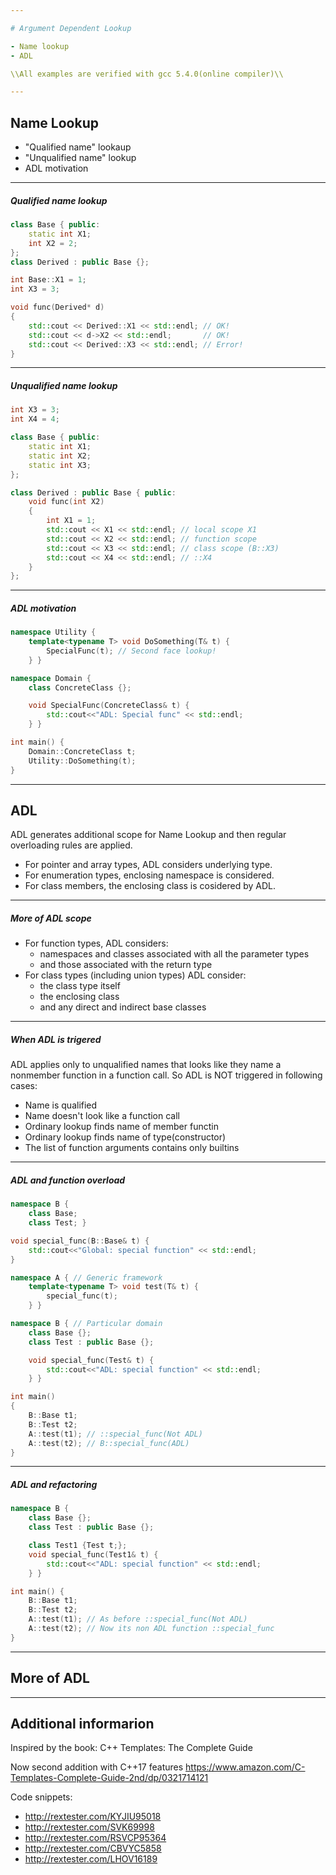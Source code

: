 ```yaml
---

# Argument Dependent Lookup

- Name lookup
- ADL

\\All examples are verified with gcc 5.4.0(online compiler)\\

---
```


## Name Lookup

- "Qualified name" lookaup
- "Unqualified name" lookup
- ADL motivation

---

##### Qualified name lookup

```cpp
class Base { public:
    static int X1;
    int X2 = 2;
};
class Derived : public Base {};

int Base::X1 = 1;
int X3 = 3;

void func(Derived* d)
{
    std::cout << Derived::X1 << std::endl; // OK!
    std::cout << d->X2 << std::endl;       // OK!
    std::cout << Derived::X3 << std::endl; // Error!
}
```

---

##### Unqualified name lookup

```cpp
int X3 = 3;
int X4 = 4;

class Base { public:
    static int X1;
    static int X2;
    static int X3;
};

class Derived : public Base { public:
    void func(int X2)
    {
        int X1 = 1;
        std::cout << X1 << std::endl; // local scope X1
        std::cout << X2 << std::endl; // function scope
        std::cout << X3 << std::endl; // class scope (B::X3)
        std::cout << X4 << std::endl; // ::X4
    }
};
```

---

##### ADL motivation

```cpp
namespace Utility {
    template<typename T> void DoSomething(T& t) {
        SpecialFunc(t); // Second face lookup!
    } }

namespace Domain {
    class ConcreteClass {};

    void SpecialFunc(ConcreteClass& t) {
        std::cout<<"ADL: Special func" << std::endl;
    } }

int main() {
    Domain::ConcreteClass t;
    Utility::DoSomething(t);
}
```

---

## ADL
ADL generates additional scope for Name Lookup and then regular overloading rules are applied.
- For pointer and array types, ADL considers underlying type.
- For enumeration types, enclosing namespace is considered.
- For class members, the enclosing class is cosidered by ADL.

---

##### More of ADL scope
- For function types, ADL considers:
  - namespaces and classes associated with all the parameter types
  - and those associated with the return type
- For class types (including union types) ADL consider:
  - the class type itself
  - the enclosing class
  - and any direct and indirect base classes

---

##### When ADL is trigered
ADL applies only to unqualified names that looks like they name a nonmember function in a function call.
So ADL is NOT triggered in following cases:
- Name is qualified
- Name doesn't look like a function call
- Ordinary lookup finds name of member functin
- Ordinary lookup finds name of type(constructor)
- The list of function arguments contains only builtins

---

##### ADL and function overload

```cpp
namespace B {
    class Base;
    class Test; }

void special_func(B::Base& t) {
    std::cout<<"Global: special function" << std::endl;
}

namespace A { // Generic framework
    template<typename T> void test(T& t) {
        special_func(t);
    } }

namespace B { // Particular domain
    class Base {};
    class Test : public Base {};

    void special_func(Test& t) {
        std::cout<<"ADL: special function" << std::endl;
    } }

int main()
{
    B::Base t1;
    B::Test t2;
    A::test(t1); // ::special_func(Not ADL)
    A::test(t2); // B::special_func(ADL)
}
```

---

##### ADL and refactoring

```cpp
namespace B {
    class Base {};
    class Test : public Base {};

    class Test1 {Test t;};
    void special_func(Test1& t) {
        std::cout<<"ADL: special function" << std::endl;
    } }

int main() {
    B::Base t1;
    B::Test t2;
    A::test(t1); // As before ::special_func(Not ADL)
    A::test(t2); // Now its non ADL function ::special_func
}
```

---

## More of ADL


---

## Additional informarion
Inspired by the book: C++ Templates: The Complete Guide

Now second addition with C++17 features
https://www.amazon.com/C-Templates-Complete-Guide-2nd/dp/0321714121

Code snippets:
- http://rextester.com/KYJIU95018
- http://rextester.com/SVK69998
- http://rextester.com/RSVCP95364
- http://rextester.com/CBVYC5858
- http://rextester.com/LHOV16189


